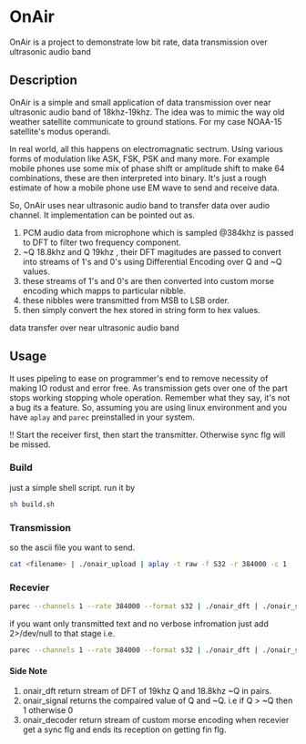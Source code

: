 # OnAir

OnAir is a project to demonstrate low bit rate, data transmission
over ultrasonic audio band

## Description

OnAir is a simple and small application of data transmission over
near ultrasonic audio band of 18khz-19khz. The idea was to mimic 
the way old weather satellite communicate to ground stations.
For my case NOAA-15 satellite's modus operandi.

In real world, all this happens on electromagnatic sectrum. Using
various forms of modulation like ASK, FSK, PSK and many more. For 
example mobile phones use some mix of phase shift or amplitude 
shift to make 64 combinations, these are then interpreted into 
binary. It's just a rough estimate of how a mobile phone use EM
wave to send and receive data.

So, OnAir uses near ultrasonic audio band to transfer data over 
audio channel. It implementation can be pointed out as.

1. PCM audio data from microphone which is sampled @384khz is 
passed to DFT to filter two frequency component.
2. ~Q 18.8khz and Q 19khz , their DFT magitudes are passed to 
convert into streams of 1's and 0's using Differential Encoding
over Q and ~Q values.
3. these streams of 1's and 0's are then converted into custom
morse encoding which mapps to particular nibble.
4. these nibbles were transmitted from MSB to LSB order.
5. then simply convert the hex stored in string form to hex 
values.

data transfer over near ultrasonic audio band

## Usage
It uses pipeling to ease on programmer's end to remove necessity
of making IO rodust and error free. As transmission gets over one
of the part stops working stopping whole operation. 
Remember what they say, it's not a bug its a feature.
So, assuming you are using linux environment and you have `aplay`
and `parec` preinstalled in your system.

!! Start the receiver first, then start the transmitter. Otherwise
sync flg will be missed.

### Build
just a simple shell script. run it by
```bash
sh build.sh
```
### Transmission
so the ascii file you want to send.
```bash
cat <filename> | ./onair_upload | aplay -t raw -f S32 -r 384000 -c 1
```
### Recevier
```bash
parec --channels 1 --rate 384000 --format s32 | ./onair_dft | ./onair_signal | ./onair_decode | python3 onair_convert.py
```
if you want only transmitted text and no verbose infromation just add 2>/dev/null to that stage
i.e.
```bash
parec --channels 1 --rate 384000 --format s32 | ./onair_dft | ./onair_signal | ./onair_decode 2>/dev/null | python3 onair_convert.py
```

#### Side Note
1. onair_dft return stream of DFT of 19khz Q and 18.8khz ~Q in pairs.
2. onair_signal returns the compaired value of Q and ~Q. i.e
if Q > ~Q then 1 otherwise 0
3. onair_decoder return stream of custom morse encoding when recevier get
a sync flg and ends its reception on getting fin flg.


